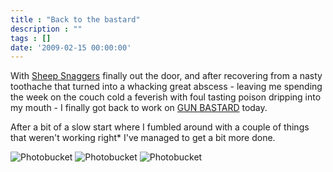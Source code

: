```yaml
---
title : "Back to the bastard"
description : ""
tags : []
date: '2009-02-15 00:00:00'
---
```


With <a href="/content/sheep-snaggers">Sheep Snaggers</a> finally out the door, and after recovering from a nasty toothache that turned into a whacking great abscess - leaving me spending the week on the couch cold a feverish with foul tasting poison dripping into my mouth - I finally got back to work on <a href="/content/gun-bastard">GUN BASTARD</a> today.

After a bit of a slow start where I fumbled around with a couple of things that weren't working right* I've managed to get a bit more done.

<!--more-->

<img src="http://i24.photobucket.com/albums/c12/b33rman/gamedev/gun%20bastard/th_screen023.jpg" border="0" alt="Photobucket"> <img src="http://i24.photobucket.com/albums/c12/b33rman/gamedev/gun%20bastard/th_screen024.jpg" border="0" alt="Photobucket"> <img src="http://i24.photobucket.com/albums/c12/b33rman/gamedev/gun%20bastard/th_screen026.jpg" border="0" alt="Photobucket">